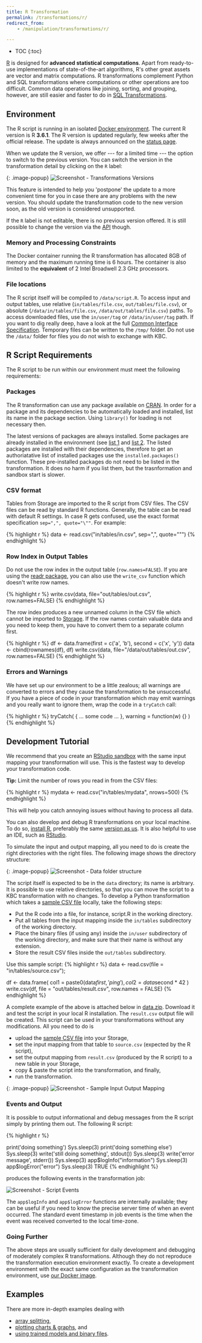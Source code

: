 ```yaml
---
title: R Transformation
permalink: /transformations/r/
redirect_from:
    - /manipulation/transformations/r/

---
```


* TOC
{:toc}

[R](https://www.r-project.org/about.html) is designed for **advanced statistical computations**.
Apart from ready-to-use implementations of state-of-the-art algorithms, R's other great assets are vector and matrix
computations. R transformations complement Python and SQL transformations where computations or
other operations are too difficult. Common data operations like joining, sorting, and grouping, however, are still
easier and faster to do in [SQL Transformations](/transformations/).

## Environment
The R script is running in an isolated [Docker environment](https://developers.keboola.com/integrate/docker-bundle/).
The current R version is R **3.6.1**. The R version is updated regularly, few weeks after the official release.
The update is always announced on the [status page](http://status.keboola.com/).

When we update the R version, we offer --- for a limited time --- the option to switch to the previous version. You can
switch the version in the transformation detail by clicking on the `R` label:

{: .image-popup}
![Screenshot - Transformations Versions](/transformations/r/versions.png)

This feature is intended to help you 'postpone' the update to a more convenient time for you in case there are
any problems with the new version. You should update the transformation code to the new version soon, as the old
version is considered unsupported.

If the `R` label is not editable, there is no previous version offered. It is still possible to change the version
via the [API](https://developers.keboola.com/integrate/storage/api/configurations/) though.

### Memory and Processing Constraints

The Docker container running the R transformation has allocated 8GB of memory and the maximum running time is 6 hours.
The container is also limited to the **equivalent** of 2 Intel Broadwell 2.3 GHz processors.

### File locations
The R script itself will be compiled to `/data/script.R`. To access input and output tables, use relative
(`in/tables/file.csv`, `out/tables/file.csv`), or absolute (`/data/in/tables/file.csv`, `/data/out/tables/file.csv`) paths.
To access downloaded files, use the `in/user/tag` or `/data/in/user/tag` path. If you want to dig really deep, have a look
at the full [Common Interface Specification](https://developers.keboola.com/extend/common-interface/). Temporary files can
be written to the `/tmp/` folder. Do not use the `/data/` folder for files you do not wish to exchange with KBC.

## R Script Requirements
The R script to be run within our environment must meet the following requirements:

### Packages
The R transformation can use any package available on
[CRAN](https://cloud.r-project.org/web/packages/available_packages_by_name.html). In order for a package and
its dependencies to be automatically loaded and installed, list its name in the package section. Using `library()`
for loading is not necessary then.

The latest versions of packages are always installed. Some packages are already installed in the environment
(see [list 1](https://github.com/keboola/docker-custom-r/blob/master/init-1.R#L3) and 
[list 2](https://github.com/keboola/docker-base-r/blob/master/init-1.R#L3). The listed packages are installed with 
their dependencies, therefore to get an authoriatative list of installed packages use the `installed.packages()` function. 
These pre-installed packages do not need to be listed in the transformation. It does no harm if you list them, but the trasnformation and sandbox start is slower.

### CSV format
Tables from Storage are imported to the R script from CSV files. The CSV files can be read by standard R functions.
Generally, the table can be read with default R settings. In case R gets confused, use the exact format
specification `sep=",", quote="\""`. For example:

{% highlight r %}
data <- read.csv("in/tables/in.csv", sep=",", quote="\"")
{% endhighlight %}

### Row Index in Output Tables
Do not use the row index in the output table (`row.names=FALSE`). If you are using the
[readr package](https://cran.r-project.org/web/packages/readr/readr.pdf), you can also use the `write_csv` function
which doesn't write row names.

{% highlight r %}
write.csv(data, file="out/tables/out.csv", row.names=FALSE)
{% endhighlight %}

The row index produces a new unnamed column in the CSV file which cannot be imported to [Storage](/storage/).
If the row names contain valuable data and you need to keep them, you have to convert them to a separate column first.

{% highlight r %}
df <- data.frame(first = c('a', 'b'), second = c('x', 'y'))
data <- cbind(rownames(df), df)
write.csv(data, file="/data/out/tables/out.csv", row.names=FALSE)
{% endhighlight %}

### Errors and Warnings
We have set up our environment to be a little zealous; all warnings are converted to errors and they cause the
transformation to be unsuccessful. If you have a piece of code in your transformation which may emit warnings
and you really want to ignore them, wrap the code in a `tryCatch` call:

{% highlight r %}
tryCatch(
    { ... some code ... },
    warning = function(w) {}
)
{% endhighlight %}

## Development Tutorial

We recommend that you create an [RStudio sandbox](/transformations/sandbox/#rstudio-sandbox) with the same
input mapping your transformation will use. This is the fastest way to develop your transformation code.

**Tip:** Limit the number of rows you read in from the CSV files:

{% highlight r %}
mydata <- read.csv("in/tables/mydata", nrows=500)
{% endhighlight %}

This will help you catch annoying issues without having to process all data.

You can also develop and debug R transformations on your local machine.
To do so, [install R](https://cloud.r-project.org/), preferably the same [version as us](#environment).
It is also helpful to use an IDE, such as [RStudio](https://www.rstudio.com/products/rstudio/#Desktop).

To simulate the input and output mapping, all you need to do is create the right directories with the right files.
The following image shows the directory structure:

{: .image-popup}
![Screenshot - Data folder structure](/transformations/r/tree.png)

The script itself is expected to be in the `data` directory; its name is arbitrary. It is possible to use relative directories,
so that you can move the script to a KBC transformation with no changes. To develop a Python transformation which takes
a [sample CSV file](/transformations/r/source.csv) locally, take the following steps:

- Put the R code into a file, for instance, script.R in the working directory.
- Put all tables from the input mapping inside the `in/tables` subdirectory of the working directory.
- Place the binary files (if using any) inside the `in/user` subdirectory of the working directory, and make sure
that their name is without any extension.
- Store the result CSV files inside the `out/tables` subdirectory.

Use this sample script:
{% highlight r %}
data <- read.csv(file = "in/tables/source.csv");

df <- data.frame(
  col1 = paste0(data$first, 'ping'),
  col2 = data$second * 42
)
write.csv(df, file = "out/tables/result.csv", row.names = FALSE)
{% endhighlight %}

A complete example of the above is attached below in [data.zip](/transformations/r/data.zip).
Download it and test the script in your local R installation. The `result.csv` output file will be created.
This script can be used in your transformations without any modifications.
All you need to do is

- upload the [sample CSV file](/transformations/r/source.csv) into your Storage,
- set the input mapping from that table to `source.csv` (expected by the R script),
- set the output mapping from `result.csv` (produced by the R script) to a new table in your Storage,
- copy & paste the script into the transformation, and finally,
- run the transformation.

{: .image-popup}
![Screenshot - Sample Input Output Mapping](/transformations/python/sample-io.png)

### Events and Output
It is possible to output informational and debug messages from the R script simply by printing them out.
The following R script:

{% highlight r %}

print('doing something')
Sys.sleep(3)
print('doing something else')
Sys.sleep(3)
write('still doing something', stdout())
Sys.sleep(3)
write('error message', stderr())
Sys.sleep(3)
app$logInfo("information")
Sys.sleep(3)
app$logError("error")
Sys.sleep(3)
TRUE
{% endhighlight %}

produces the following events in the transformation job:

![Screenshot - Script Events](/transformations/r/events-output.png)

The `app$logInfo` and `app$logError` functions are internally available; they can be useful if you need to know the precise
server time of when an event occurred. The standard event timestamp in job events is the time when the event was received
converted to the local time-zone.

### Going Further
The above steps are usually sufficient for daily development and debugging of moderately complex R transformations.
Although they do not reproduce the transformation execution environment exactly. To create a development environment
with the exact same configuration as the transformation environment, use [our Docker image](https://developers.keboola.com/extend/docker/running/#running-transformations).

## Examples
There are more in-depth examples dealing with

- [array splitting](/transformations/r/array-splitter/),
- [plotting charts & graphs](/transformations/r/plots/), and
- [using trained models and binary files](/transformations/r/binary/).
